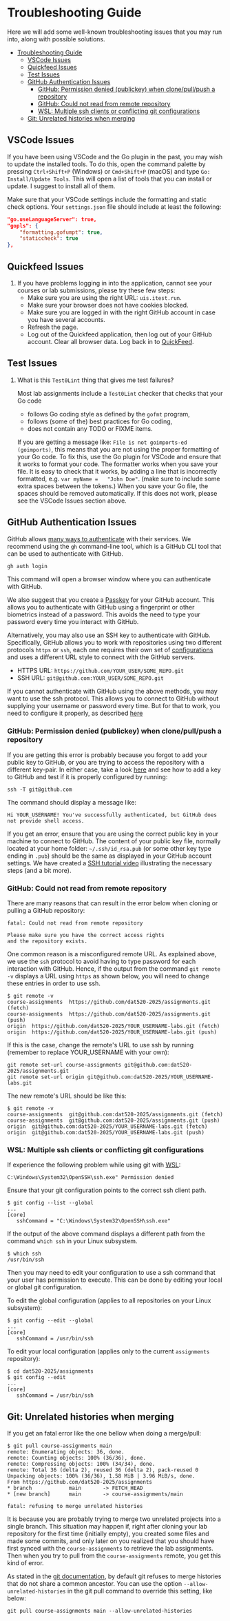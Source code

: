 # Troubleshooting Guide

Here we will add some well-known troubleshooting issues that you may run into, along with possible solutions.

- [Troubleshooting Guide](#troubleshooting-guide)
  - [VSCode Issues](#vscode-issues)
  - [Quickfeed Issues](#quickfeed-issues)
  - [Test Issues](#test-issues)
  - [GitHub Authentication Issues](#github-authentication-issues)
    - [GitHub: Permission denied (publickey) when clone/pull/push a repository](#github-permission-denied-publickey-when-clonepullpush-a-repository)
    - [GitHub: Could not read from remote repository](#github-could-not-read-from-remote-repository)
    - [WSL: Multiple ssh clients or conflicting git configurations](#wsl-multiple-ssh-clients-or-conflicting-git-configurations)
  - [Git: Unrelated histories when merging](#git-unrelated-histories-when-merging)

## VSCode Issues

If you have been using VSCode and the Go plugin in the past, you may wish to update the installed tools.
To do this, open the command palette by pressing `Ctrl+Shift+P` (Windows) or `Cmd+Shift+P` (macOS) and type `Go: Install/Update Tools`.
This will open a list of tools that you can install or update.
I suggest to install all of them.

Make sure that your VSCode settings include the formatting and static check options.
Your `settings.json` file should include at least the following:

```json
"go.useLanguageServer": true,
"gopls": {
    "formatting.gofumpt": true,
    "staticcheck": true
},
```

## Quickfeed Issues

1. If you have problems logging in into the application, cannot see your courses or lab submissions, please try these few steps:
   - Make sure you are using the right URL: `uis.itest.run`.
   - Make sure your browser does not have cookies blocked.
   - Make sure you are logged in with the right GitHub account in case you have several accounts.
   - Refresh the page.
   - Log out of the Quickfeed application, then log out of your GitHub account.
     Clear all browser data.
     Log back in to [QuickFeed](https://uis.itest.run).

## Test Issues

1. What is this `Test0Lint` thing that gives me test failures?

   Most lab assignments include a `Test0Lint` checker that checks that your Go code

   - follows Go coding style as defined by the `gofmt` program,
   - follows (some of the) best practices for Go coding,
   - does not contain any TODO or FIXME items.

   If you are getting a message like: `File is not goimports-ed (goimports)`, this means that you are not using the proper formatting of your Go code.
   To fix this, use the Go plugin for VSCode and ensure that it works to format your code.
   The formatter works when you save your file.
   It is easy to check that it works, by adding a line that is incorrectly formatted, e.g. `var myName =   "John Doe"`.
   (make sure to include some extra spaces between the tokens.)
   When you save your Go file, the spaces should be removed automatically.
   If this does not work, please see the VSCode Issues section above.

## GitHub Authentication Issues

GitHub allows [many ways to authenticate](https://docs.github.com/en/authentication/keeping-your-account-and-data-secure/about-authentication-to-github) with their services.
We recommend using the `gh` command-line tool, which is a GitHub CLI tool that can be used to authenticate with GitHub.

```sh
gh auth login
```

This command will open a browser window where you can authenticate with GitHub.

We also suggest that you create a [Passkey](https://docs.github.com/en/authentication/authenticating-with-a-passkey/about-passkeys) for your GitHub account.
This allows you to authenticate with GitHub using a fingerprint or other biometrics instead of a password.
This avoids the need to type your password every time you interact with GitHub.

Alternatively, you may also use an SSH key to authenticate with GitHub.
Specifically, GitHub allows you to work with repositories using two different protocols `https` or `ssh`, each one requires their own set of [configurations](https://docs.github.com/en/github/using-git/which-remote-url-should-i-use) and uses a different URL style to connect with the GitHub servers.

- HTTPS URL: `https://github.com/YOUR_USER/SOME_REPO.git`
- SSH URL: `git@github.com:YOUR_USER/SOME_REPO.git`

If you cannot authenticate with GitHub using the above methods, you may want to use the ssh protocol.
This allows you to connect to GitHub without supplying your username or password every time.
But for that to work, you need to configure it properly, as described [here](https://docs.github.com/en/github/authenticating-to-github/connecting-to-github-with-ssh)

### GitHub: Permission denied (publickey) when clone/pull/push a repository

If you are getting this error is probably because you forgot to add your public key to GitHub, or you are trying to access the repository with a different key-pair.
In either case, take a look [here](https://docs.github.com/en/github/authenticating-to-github/adding-a-new-ssh-key-to-your-github-account) and see how to add a key to GitHub and test if it is properly configured by running:

```console
ssh -T git@github.com
```

The command should display a message like:

```text
Hi YOUR_USERNAME! You've successfully authenticated, but GitHub does not provide shell access.
```

If you get an error, ensure that you are using the correct public key in your machine to connect to GitHub.
The content of your public key file, normally located at your home folder: `~/.ssh/id_rsa.pub` (or some other key type ending in `.pub`) should be the same as displayed in your GitHub account settings.
We have created a [SSH tutorial video](https://youtu.be/qik3HHZW6C0) illustrating the necessary steps (and a bit more).

### GitHub: Could not read from remote repository

There are many reasons that can result in the error below when cloning or pulling a GitHub repository:

```text
fatal: Could not read from remote repository

Please make sure you have the correct access rights
and the repository exists.
```

One common reason is a misconfigured remote URL.
As explained above, we use the `ssh` protocol to avoid having to type password for each interaction with GitHub.
Hence, if the output from the command `git remote -v` displays a URL using `https` as shown below, you will need to change these entries in order to use ssh.

```console
$ git remote -v
course-assignments  https://github.com/dat520-2025/assignments.git (fetch)
course-assignments  https://github.com/dat520-2025/assignments.git (push)
origin  https://github.com/dat520-2025/YOUR_USERNAME-labs.git (fetch)
origin  https://github.com/dat520-2025/YOUR_USERNAME-labs.git (push)
```

If this is the case, change the remote's URL to use ssh by running (remember to replace YOUR_USERNAME with your own):

```console
git remote set-url course-assignments git@github.com:dat520-2025/assignments.git
git remote set-url origin git@github.com:dat520-2025/YOUR_USERNAME-labs.git
```

The new remote's URL should be like this:

```console
$ git remote -v
course-assignments  git@github.com:dat520-2025/assignments.git (fetch)
course-assignments  git@github.com:dat520-2025/assignments.git (push)
origin  git@github.com:dat520-2025/YOUR_USERNAME-labs.git (fetch)
origin  git@github.com:dat520-2025/YOUR_USERNAME-labs.git (push)
```

### WSL: Multiple ssh clients or conflicting git configurations

If experience the following problem while using git with [WSL](https://docs.microsoft.com/en-us/windows/wsl/install-win10):

```console
C:\Windows\System32\OpenSSH\ssh.exe" Permission denied
```

Ensure that your git configuration points to the correct ssh client path.

```console
$ git config --list --global
...
[core]
   sshCommand = "C:\Windows\System32\OpenSSH\ssh.exe"
```

If the output of the above command displays a different path from the command `which ssh` in your Linux subsystem.

```console
$ which ssh
/usr/bin/ssh
```

Then you may need to edit your configuration to use a ssh command that your user has permission to execute.
This can be done by editing your local or global git configuration.

To edit the global configuration (applies to all repositories on your Linux subsystem):

```console
$ git config --edit --global
...
[core]
   sshCommand = /usr/bin/ssh
```

To edit your local configuration (applies only to the current `assignments` repository):

```console
$ cd dat520-2025/assignments
$ git config --edit
...
[core]
   sshCommand = /usr/bin/ssh
```

## Git: Unrelated histories when merging

If you get an fatal error like the one bellow when doing a merge/pull:

```console
$ git pull course-assignments main
remote: Enumerating objects: 36, done.
remote: Counting objects: 100% (36/36), done.
remote: Compressing objects: 100% (34/34), done.
remote: Total 36 (delta 2), reused 36 (delta 2), pack-reused 0
Unpacking objects: 100% (36/36), 1.58 MiB | 3.96 MiB/s, done.
From https://github.com/dat520-2025/assignments
* branch            main       -> FETCH_HEAD
* [new branch]      main       -> course-assignments/main

fatal: refusing to merge unrelated histories
```

It is because you are probably trying to merge two unrelated projects into a single branch.
This situation may happen if, right after cloning your lab repository for the first time (initially empty),
you created some files and made some commits, and only later on you realized that you should have first synced with
the `course-assignments` to retrieve the lab assignments.
Then when you try to pull from the `course-assignments` remote, you get this kind of error.

As stated in the [git documentation](https://git-scm.com/docs/git-merge#Documentation/git-merge.txt---allow-unrelated-histories),
by default git refuses to merge histories that do not share a common ancestor.
You can use the option `--allow-unrelated-histories` in the git pull command to override this setting, like below:

```console
git pull course-assignments main --allow-unrelated-histories
```

